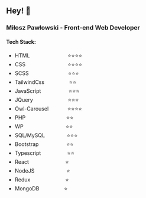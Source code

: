 ## Hey! 👋

### Miłosz Pawłowski - Front-end Web Developer

#### Tech Stack:
- HTML &nbsp;&nbsp;&nbsp;&nbsp;&nbsp;&nbsp;&nbsp;&nbsp;&nbsp;&nbsp;&nbsp;&nbsp;&nbsp;&nbsp;&nbsp;&nbsp;&nbsp;&nbsp;&nbsp;&nbsp;&nbsp;&nbsp;&nbsp;&nbsp;&nbsp;⭐⭐⭐⭐
- CSS &nbsp;&nbsp;&nbsp;&nbsp;&nbsp;&nbsp;&nbsp;&nbsp;&nbsp;&nbsp;&nbsp;&nbsp;&nbsp;&nbsp;&nbsp;&nbsp;&nbsp;&nbsp;&nbsp;&nbsp;&nbsp;&nbsp;&nbsp;&nbsp;&nbsp;&nbsp;&nbsp; ⭐⭐⭐⭐
- SCSS &nbsp;&nbsp;&nbsp;&nbsp;&nbsp;&nbsp;&nbsp;&nbsp;&nbsp;&nbsp;&nbsp;&nbsp;&nbsp;&nbsp;&nbsp;&nbsp;&nbsp;&nbsp;&nbsp;&nbsp;&nbsp;&nbsp;&nbsp;&nbsp;&nbsp;&nbsp;⭐⭐⭐
- TailwindCss &nbsp;&nbsp;&nbsp;&nbsp;&nbsp;&nbsp;&nbsp;&nbsp;&nbsp;&nbsp;&nbsp;&nbsp;&nbsp;&nbsp;&nbsp; ⭐⭐
- JavaScript &nbsp;&nbsp;&nbsp;&nbsp;&nbsp;&nbsp;&nbsp;&nbsp;&nbsp;&nbsp;&nbsp;&nbsp;&nbsp;&nbsp;&nbsp;&nbsp;&nbsp;&nbsp;⭐⭐⭐
- JQuery &nbsp;&nbsp;&nbsp;&nbsp;&nbsp;&nbsp;&nbsp;&nbsp;&nbsp;&nbsp;&nbsp;&nbsp;&nbsp;&nbsp;&nbsp;&nbsp;&nbsp;&nbsp;&nbsp;&nbsp;&nbsp;&nbsp;                      ⭐⭐⭐
- Owl-Carousel &nbsp;&nbsp;&nbsp;&nbsp;&nbsp;&nbsp;&nbsp;&nbsp;&nbsp;&nbsp;&nbsp; ⭐⭐⭐⭐
- PHP &nbsp;&nbsp;&nbsp;&nbsp;&nbsp;&nbsp;&nbsp;&nbsp;&nbsp;&nbsp;&nbsp;&nbsp;&nbsp;&nbsp;&nbsp;&nbsp;&nbsp;&nbsp;&nbsp;&nbsp;&nbsp;&nbsp;&nbsp;&nbsp;&nbsp;&nbsp; ⭐⭐
- WP &nbsp;&nbsp;&nbsp;&nbsp;&nbsp;&nbsp;&nbsp;&nbsp;&nbsp;&nbsp;&nbsp;&nbsp;&nbsp;&nbsp;&nbsp;&nbsp;&nbsp;&nbsp;&nbsp;&nbsp;&nbsp;&nbsp;&nbsp;&nbsp;&nbsp;&nbsp;&nbsp; ⭐⭐
- SQL/MySQL &nbsp;&nbsp;&nbsp;&nbsp;&nbsp;&nbsp;&nbsp;&nbsp;&nbsp;&nbsp;&nbsp;&nbsp;&nbsp; ⭐⭐⭐
- Bootstrap &nbsp;&nbsp;&nbsp;&nbsp;&nbsp;&nbsp;&nbsp;&nbsp;&nbsp;&nbsp;&nbsp;&nbsp;&nbsp;&nbsp;&nbsp;&nbsp;&nbsp; ⭐⭐
- Typescript &nbsp;&nbsp;&nbsp;&nbsp;&nbsp;&nbsp;&nbsp;&nbsp;&nbsp;&nbsp;&nbsp;&nbsp;&nbsp;&nbsp;&nbsp;&nbsp; ⭐⭐
- React &nbsp;&nbsp;&nbsp;&nbsp;&nbsp;&nbsp;&nbsp;&nbsp;&nbsp;&nbsp;&nbsp;&nbsp;&nbsp;&nbsp;&nbsp;&nbsp;&nbsp;&nbsp;&nbsp;&nbsp;&nbsp;&nbsp;&nbsp; ⭐
- NodeJS &nbsp;&nbsp;&nbsp;&nbsp;&nbsp;&nbsp;&nbsp;&nbsp;&nbsp;&nbsp;&nbsp;&nbsp;&nbsp;&nbsp;&nbsp;&nbsp;&nbsp;&nbsp;&nbsp;&nbsp; ⭐
- Redux &nbsp;&nbsp;&nbsp;&nbsp;&nbsp;&nbsp;&nbsp;&nbsp;&nbsp;&nbsp;&nbsp;&nbsp;&nbsp;&nbsp;&nbsp;&nbsp;&nbsp;&nbsp;&nbsp;&nbsp;&nbsp;&nbsp; ⭐
- MongoDB &nbsp;&nbsp;&nbsp;&nbsp;&nbsp;&nbsp;&nbsp;&nbsp;&nbsp;&nbsp;&nbsp;&nbsp;&nbsp;&nbsp;&nbsp; ⭐
